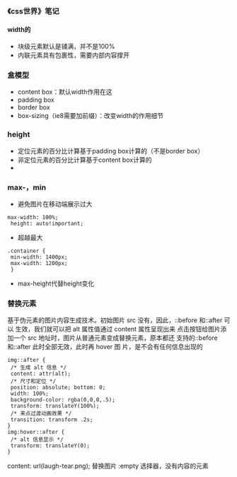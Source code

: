 
### 《css世界》笔记
#### width的
* 块级元素默认是铺满，并不是100%
* 内联元素具有包裹性，需要内部内容撑开

### 盒模型
* content box：默认width作用在这
* padding box
* border box
* box-sizing（ie8需要加前缀）：改变width的作用细节
### height
* 定位元素的百分比计算基于padding box计算的（不是border box）
* 非定位元素的百分比计算基于content box计算的
*
### max-，min
* 避免图片在移动端展示过大
```
max-width: 100%;
 height: auto!important; 
```
* 超越最大
```
.container {
 min-width: 1400px;
 max-width: 1200px;
 } 

```
* max-height代替height变化

### 替换元素
基于伪元素的图片内容生成技术。初始图片 src 没有，因此，::before 和::after 可以
                 生效，我们就可以把 alt 属性值通过 content 属性呈现出来
                 点击按钮给图片添
                 加一个 src 地址时，图片从普通元素变成替换元素，原本都还
                 支持的::before 和::after 此时全部无效，此时再 hover 图
                 片，是不会有任何信息出现的
                 
                 
```
img::after {
 /* 生成 alt 信息 */
 content: attr(alt);
 /* 尺寸和定位 */
 position: absolute; bottom: 0;
 width: 100%;
 background-color: rgba(0,0,0,.5);
 transform: translateY(100%);
 /* 来点过渡动画效果 */
 transition: transform .2s;
}
img:hover::after {
 /* alt 信息显示 */
 transform: translateY(0);
} 
```

content: url(laugh-tear.png); 替换图片
:empty 选择器，没有内容的元素